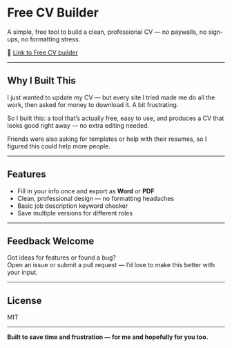 # Free CV Builder

A simple, free tool to build a clean, professional CV — no paywalls, no sign-ups, no formatting stress.

🔗 [Link to Free CV builder ](https://github.com/meronmkifle/free-cv-builder/tree/main)

---

## Why I Built This

I just wanted to update my CV — but every site I tried made me do all the work, then asked for money to download it. A bit frustrating.

So I built this: a tool that’s actually free, easy to use, and produces a CV that looks good right away — no extra editing needed.

Friends were also asking for templates or help with their resumes, so I figured this could help more people.

---

## Features

- Fill in your info once and export as **Word** or **PDF**
- Clean, professional design — no formatting headaches
- Basic job description keyword checker
- Save multiple versions for different roles

---

## Feedback Welcome

Got ideas for features or found a bug?  
Open an issue or submit a pull request — I’d love to make this better with your input.

---

## License

MIT

---

**Built to save time and frustration — for me and hopefully for you too.**
